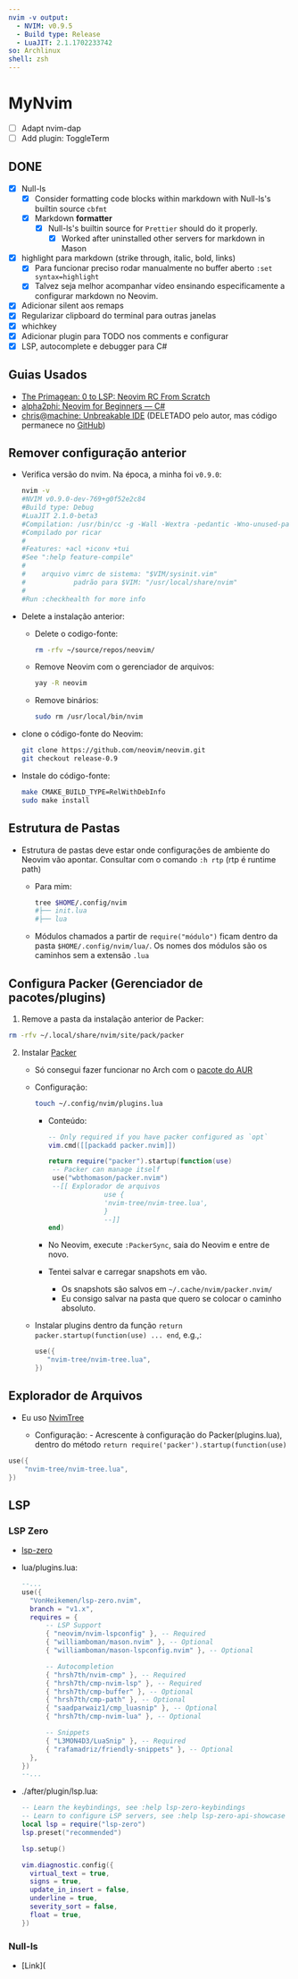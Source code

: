 ```yaml
---
nvim -v output:
  - NVIM: v0.9.5
  - Build type: Release
  - LuaJIT: 2.1.1702233742
so: Archlinux
shell: zsh
---
```


# MyNvim

<!-- TODO: Own neovim -->

- [ ] Adapt nvim-dap
- [ ] Add plugin: ToggleTerm

## DONE

- [x] Null-ls
  - [x] Consider formatting code blocks within markdown with Null-ls's builtin source `cbfmt`
  - [x] Markdown **formatter**
    - [x] Null-ls's builtin source for `Prettier` should do it properly.
      - [x] Worked after uninstalled other servers for markdown in Mason
- [x] highlight para markdown (strike through, italic, bold, links)
  - [x] Para funcionar preciso rodar manualmente no buffer aberto `:set syntax=highlight`
  - [x] Talvez seja melhor acompanhar vídeo ensinando especificamente a configurar markdown no Neovim.
- [x] Adicionar silent aos remaps
- [x] Regularizar clipboard do terminal para outras janelas
- [x] whichkey
- [x] Adicionar plugin para TODO nos comments e configurar
- [x] LSP, autocomplete e debugger para C#

## Guias Usados

- [The Primagean: 0 to LSP: Neovim RC From Scratch](https://youtu.be/w7i4amO_zaE)
- [alpha2phi: Neovim for Beginners — C#](https://alpha2phi.medium.com/neovim-for-beginners-c-8d824679bb4a)
- [chris@machine: Unbreakable IDE](https://www.youtube.com/watch?v=Vghglz2oR0c) (DELETADO pelo autor, mas código permanece no [GitHub](https://github.com/LunarVim/nvim-basic-ide))

## Remover configuração anterior

- Verifica versão do nvim. Na época, a minha foi `v0.9.0`:

  ```bash
  nvim -v
  #NVIM v0.9.0-dev-769+g0f52e2c84
  #Build type: Debug
  #LuaJIT 2.1.0-beta3
  #Compilation: /usr/bin/cc -g -Wall -Wextra -pedantic -Wno-unused-parameter -Wstrict-prototypes -std=gnu99 -Wshadow -Wconversion -Wdouble-promotion -Wmissing-noreturn -Wmissing-format-attribute -Wmissing-prototypes -Wimplicit-fallthrough -Wvla -fno-common -fdiagnostics-color=auto -fstack-protector-strong -DNVIM_UNIBI_HAS_VAR_FROM -DNVIM_MSGPACK_HAS_FLOAT32 -DNVIM_TS_HAS_SET_MATCH_LIMIT -DNVIM_TS_HAS_SET_ALLOCATOR -DINCLUDE_GENERATED_DECLARATIONS -D_GNU_SOURCE -DMIN_LOG_LEVEL=1 -I/home/ricar/source/repos/neovim/.deps/usr/include/luajit-2.1 -I/usr/include -I/home/ricar/source/repos/neovim/.deps/usr/include -I/home/ricar/source/repos/neovim/build/src/nvim/auto -I/home/ricar/source/repos/neovim/build/include -I/home/ricar/source/repos/neovim/build/cmake.config -I/home/ricar/source/repos/neovim/src
  #Compilado por ricar
  #
  #Features: +acl +iconv +tui
  #See ":help feature-compile"
  #
  #    arquivo vimrc de sistema: "$VIM/sysinit.vim"
  #            padrão para $VIM: "/usr/local/share/nvim"
  #
  #Run :checkhealth for more info
  ```

- Delete a instalação anterior:

  - Delete o codigo-fonte:

    ```bash
    rm -rfv ~/source/repos/neovim/
    ```

  - Remove Neovim com o gerenciador de arquivos:

    ```bash
    yay -R neovim
    ```

  - Remove binários:

    ```bash
    sudo rm /usr/local/bin/nvim
    ```

- clone o código-fonte do Neovim:

  ```bash
  git clone https://github.com/neovim/neovim.git
  git checkout release-0.9
  ```

- Instale do código-fonte:

  ```bash
  make CMAKE_BUILD_TYPE=RelWithDebInfo
  sudo make install
  ```

## Estrutura de Pastas

- Estrutura de pastas deve estar onde configurações de ambiente do Neovim vão apontar. Consultar com o comando `:h rtp` (rtp é runtime path)

  - Para mim:

    ```bash
    tree $HOME/.config/nvim
    #├── init.lua
    #├── lua
    ```

  - Módulos chamados a partir de `require("módulo")` ficam dentro da pasta `$HOME/.config/nvim/lua/`. Os nomes dos módulos são os caminhos sem a extensão `.lua`

## Configura Packer (Gerenciador de pacotes/plugins)

1. Remove a pasta da instalação anterior de Packer:

```bash
rm -rfv ~/.local/share/nvim/site/pack/packer
```

2. Instalar [Packer](https://github.com/wbthomason/packer.nvim)

   - Só consegui fazer funcionar no Arch com o [pacote do AUR](https://aur.archlinux.org/packages/nvim-packer-git)
   - Configuração:

     ```bash
     touch ~/.config/nvim/plugins.lua
     ```

     - Conteúdo:

       ```lua
       -- Only required if you have packer configured as `opt`
       vim.cmd([[packadd packer.nvim]])

       return require("packer").startup(function(use)
       	-- Packer can manage itself
       	use("wbthomason/packer.nvim")
       	--[[ Explorador de arquivos
                     use {
                     'nvim-tree/nvim-tree.lua',
                     }
                     --]]
       end)
       ```

     - No Neovim, execute `:PackerSync`, saia do Neovim e entre de novo.
     - Tentei salvar e carregar snapshots em vão.
       - Os snapshots são salvos em `~/.cache/nvim/packer.nvim/`
       - Eu consigo salvar na pasta que quero se colocar o caminho absoluto.

   - Instalar plugins dentro da função `return packer.startup(function(use) ... end`, e.g.,:

     ```lua
     use({
     	"nvim-tree/nvim-tree.lua",
     })
     ```

## Explorador de Arquivos

- Eu uso [NvimTree](https://github.com/nvim-tree/nvim-tree.lua)

  - Configuração: - Acrescente à configuração do Packer(plugins.lua), dentro do método `return require('packer').startup(function(use)`

```lua
use({
	"nvim-tree/nvim-tree.lua",
})
```

## LSP

### LSP Zero

- [lsp-zero](https://github.com/VonHeikemen/lsp-zero.nvim/blob/main/advance-usage.md)

- lua/plugins.lua:

  ```lua
  --...
  use({
  	"VonHeikemen/lsp-zero.nvim",
  	branch = "v1.x",
  	requires = {
  		-- LSP Support
  		{ "neovim/nvim-lspconfig" }, -- Required
  		{ "williamboman/mason.nvim" }, -- Optional
  		{ "williamboman/mason-lspconfig.nvim" }, -- Optional

  		-- Autocompletion
  		{ "hrsh7th/nvim-cmp" }, -- Required
  		{ "hrsh7th/cmp-nvim-lsp" }, -- Required
  		{ "hrsh7th/cmp-buffer" }, -- Optional
  		{ "hrsh7th/cmp-path" }, -- Optional
  		{ "saadparwaiz1/cmp_luasnip" }, -- Optional
  		{ "hrsh7th/cmp-nvim-lua" }, -- Optional

  		-- Snippets
  		{ "L3MON4D3/LuaSnip" }, -- Required
  		{ "rafamadriz/friendly-snippets" }, -- Optional
  	},
  })
  --...
  ```

- ./after/plugin/lsp.lua:

  ```lua
  -- Learn the keybindings, see :help lsp-zero-keybindings
  -- Learn to configure LSP servers, see :help lsp-zero-api-showcase
  local lsp = require("lsp-zero")
  lsp.preset("recommended")

  lsp.setup()

  vim.diagnostic.config({
  	virtual_text = true,
  	signs = true,
  	update_in_insert = false,
  	underline = true,
  	severity_sort = false,
  	float = true,
  })
  ```

### Null-ls

- [Link](
